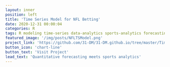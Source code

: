 ```yaml
---
layout: inner
position: left
title: 'Time Series Model for NFL Betting'
date: 2020-12-31 00:00:04
categories: R
tags: R modeling time-series data-analytics sports-analytics forecasting
featured_image: '/img/posts/NFLTSModel.png'
project_link: 'https://github.com/31-DM/31-DM.github.io/tree/master/TimeSeries](https://github.com/31-DM/31-DM.github.io/blob/master/assets/Work/School/Undergrad/Projects/TimeSeries/README.md'
button_icon: 'chart-line'
button_text: 'Visit Project'
lead_text: 'Quantitative forecasting meets sports analytics'
---
```

